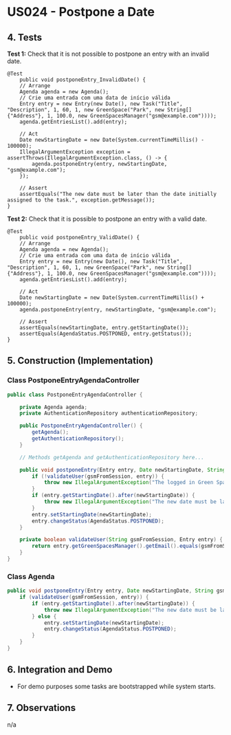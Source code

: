 # US024 - Postpone a Date

## 4. Tests 

**Test 1:** Check that it is not possible to postpone an entry with an invalid date.

	@Test
        public void postponeEntry_InvalidDate() {
        // Arrange
        Agenda agenda = new Agenda();
        // Crie uma entrada com uma data de início válida
        Entry entry = new Entry(new Date(), new Task("Title", "Description", 1, 60, 1, new GreenSpace("Park", new String[]{"Address"}, 1, 100.0, new GreenSpacesManager("gsm@example.com"))));
        agenda.getEntriesList().add(entry);

        // Act
        Date newStartingDate = new Date(System.currentTimeMillis() - 100000);
        IllegalArgumentException exception = assertThrows(IllegalArgumentException.class, () -> {
            agenda.postponeEntry(entry, newStartingDate, "gsm@example.com");
        });
    
        // Assert
        assertEquals("The new date must be later than the date initially assigned to the task.", exception.getMessage());
    }



**Test 2:** Check that it is possible to postpone an entry with a valid date.

	@Test
        public void postponeEntry_ValidDate() {
        // Arrange
        Agenda agenda = new Agenda();
        // Crie uma entrada com uma data de início válida
        Entry entry = new Entry(new Date(), new Task("Title", "Description", 1, 60, 1, new GreenSpace("Park", new String[]{"Address"}, 1, 100.0, new GreenSpacesManager("gsm@example.com"))));
        agenda.getEntriesList().add(entry);
        
        // Act
        Date newStartingDate = new Date(System.currentTimeMillis() + 100000);
        agenda.postponeEntry(entry, newStartingDate, "gsm@example.com");
    
        // Assert
        assertEquals(newStartingDate, entry.getStartingDate());
        assertEquals(AgendaStatus.POSTPONED, entry.getStatus());
    }


## 5. Construction (Implementation)

### Class PostponeEntryAgendaController

```java
public class PostponeEntryAgendaController {

    private Agenda agenda;
    private AuthenticationRepository authenticationRepository;

    public PostponeEntryAgendaController() {
        getAgenda();
        getAuthenticationRepository();
    }

    // Methods getAgenda and getAuthenticationRepository here...

    public void postponeEntry(Entry entry, Date newStartingDate, String gsmFromSession) {
        if (!validateUser(gsmFromSession, entry)) {
            throw new IllegalArgumentException("The logged in Green Space Manager does not manage the green space associated with this entry.");
        }
        if (entry.getStartingDate().after(newStartingDate)) {
            throw new IllegalArgumentException("The new date must be later than the date initially assigned to the task.");
        }
        entry.setStartingDate(newStartingDate);
        entry.changeStatus(AgendaStatus.POSTPONED);
    }

    private boolean validateUser(String gsmFromSession, Entry entry) {
        return entry.getGreenSpacesManager().getEmail().equals(gsmFromSession);
    }
}

```

### Class Agenda

```java
public void postponeEntry(Entry entry, Date newStartingDate, String gsmFromSession) {
    if (validateUser(gsmFromSession, entry)) {
        if (entry.getStartingDate().after(newStartingDate)) {
            throw new IllegalArgumentException("The new date must be later than the date initially assigned to the task.");
        } else {
            entry.setStartingDate(newStartingDate);
            entry.changeStatus(AgendaStatus.POSTPONED);
        }
    }
}

```


## 6. Integration and Demo 

* For demo purposes some tasks are bootstrapped while system starts.


## 7. Observations

n/a